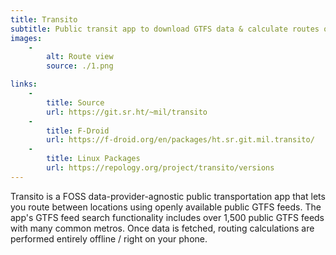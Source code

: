 ```yaml
---
title: Transito
subtitle: Public transit app to download GTFS data & calculate routes offline.
images:
    -
        alt: Route view
        source: ./1.png

links:
    -
        title: Source
        url: https://git.sr.ht/~mil/transito
    -
        title: F-Droid
        url: https://f-droid.org/en/packages/ht.sr.git.mil.transito/
    -
        title: Linux Packages
        url: https://repology.org/project/transito/versions
---
```


Transito is a FOSS data-provider-agnostic public transportation app that lets you route between locations using openly available public GTFS feeds. The app's GTFS feed search functionality includes over 1,500 public GTFS feeds with many common metros. Once data is fetched, routing calculations are performed entirely offline / right on your phone.